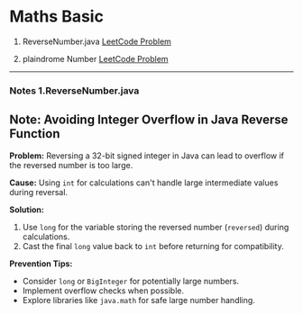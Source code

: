 # Maths Basic

1. ReverseNumber.java <a href="https://leetcode.com/problems/reverse-integer/">LeetCode Problem</a> 

2. plaindrome Number <a href="https://leetcode.com/problems/palindrome-number/">LeetCode Problem</a>
<hr>

### Notes 1.ReverseNumber.java

## Note: Avoiding Integer Overflow in Java Reverse Function

**Problem:** Reversing a 32-bit signed integer in Java can lead to overflow if the reversed number is too large.

**Cause:** Using `int` for calculations can't handle large intermediate values during reversal.

**Solution:**

1. Use `long` for the variable storing the reversed number (`reversed`) during calculations.
2. Cast the final `long` value back to `int` before returning for compatibility.

**Prevention Tips:**

- Consider `long` or `BigInteger` for potentially large numbers.
- Implement overflow checks when possible.
- Explore libraries like `java.math` for safe large number handling.
